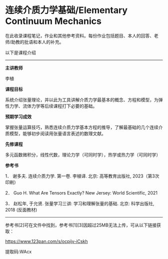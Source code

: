 # 连续介质力学基础/Elementary Continuum Mechanics

在此收录课程笔记，作业和其他参考资料。每份作业包括题目、本人的回答、老师/助教的批语和本人的补充。

以下是课程介绍

---

**主讲教师**

李植

**课程目标**

系统介绍张量理论，并以此为工具讲解介质力学最基本的概念、方程和模型，为弹性力学、流体力学等后续课程打下必要的基础。

**预期学习成效**

掌握张量运算技巧，熟悉连续介质力学基本方程的推导，了解最基础的几个连续介质模型，能够初步阅读用张量语言表述的数理文献。

**先修课程**

多元函数微积分，线性代数，理论力学（可同时学），热学或热力学（可同时学）

**参考书**

1．	谢多夫. 连续介质力学. 第一卷. 李植译. 北京: 高等教育出版社, 2023（第3次印刷）

2．	Guo H. What Are Tensors Exactly? New Jersey: World Scientific, 2021

3．	赵松年, 于允贤. 张量学习三讲: 学习和理解张量的基础. 北京: 科学出版社, 2018 (反面教材)

---

参考书[2]可在文件中找到，参考书[1][3]因超过25MB无法上传，可从以下链接获取：

https://www.123pan.com/s/ocpijv-iCskh

提取码:WAcx
